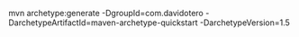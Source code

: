 mvn archetype:generate -DgroupId=com.davidotero -DarchetypeArtifactId=maven-archetype-quickstart -DarchetypeVersion=1.5